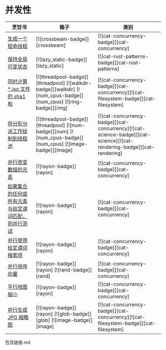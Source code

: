 # 并发性

| 烹饪书                                                                 | 箱子                                                                                                              | 类别                                                                                                                  |
| ---------------------------------------------------------------------- | ----------------------------------------------------------------------------------------------------------------- | --------------------------------------------------------------------------------------------------------------------- |
| [生成一个短命线程][ex-crossbeam-spawn]                                 | [![crossbeam-badge]][crossbeam]                                                                                   | [![cat-concurrency-badge]][cat-concurrency]                                                                           |
| [保持全局可变状态][ex-global-mut-state]                                | [![lazy_static-badge]][lazy_static]                                                                               | [![cat-rust-patterns-badge]][cat-rust-patterns]                                                                       |
| [同时计算\*.iso 文件的 sha1 和][ex-threadpool-walk]                    | [![threadpool-badge]][threadpool] [![walkdir-badge]][walkdir] [![num_cpus-badge]][num_cpus] [![ring-badge]][ring] | [![cat-concurrency-badge]][cat-concurrency][![cat-filesystem-badge]][cat-filesystem]                                  |
| [将分形分派工作绘制到线程池][ex-threadpool-fractal]                    | [![threadpool-badge]][threadpool] [![num-badge]][num] [![num_cpus-badge]][num_cpus] [![image-badge]][image]       | [![cat-concurrency-badge]][cat-concurrency][![cat-science-badge]][cat-science][![cat-rendering-badge]][cat-rendering] |
| [并行改变数组的元素][ex-rayon-iter-mut]                                | [![rayon-badge]][rayon]                                                                                           | [![cat-concurrency-badge]][cat-concurrency]                                                                           |
| [如果集合的任何或所有元素与给定谓词匹配，则并行测试][ex-rayon-any-all] | [![rayon-badge]][rayon]                                                                                           | [![cat-concurrency-badge]][cat-concurrency]                                                                           |
| [并行使用给定谓词搜索项][ex-rayon-parallel-search]                     | [![rayon-badge]][rayon]                                                                                           | [![cat-concurrency-badge]][cat-concurrency]                                                                           |
| [并行排序向量][ex-rayon-parallel-sort]                                 | [![rayon-badge]][rayon] [![rand-badge]][rand]                                                                     | [![cat-concurrency-badge]][cat-concurrency]                                                                           |
| [平行地图缩小][ex-rayon-map-reduce]                                    | [![rayon-badge]][rayon]                                                                                           | [![cat-concurrency-badge]][cat-concurrency]                                                                           |
| [并行生成 JPG 缩略图][ex-rayon-thumbnails]                             | [![rayon-badge]][rayon] [![glob-badge]][glob] [![image-badge]][image]                                             | [![cat-concurrency-badge]][cat-concurrency][![cat-filesystem-badge]][cat-filesystem]                                  |

[ex-crossbeam-spawn]: concurrency/threads.html#spawn-a-short-lived-thread
[ex-global-mut-state]: concurrency/threads.html#maintain-global-mutable-state
[ex-threadpool-walk]: concurrency/threads.html#calculate-sha1-sum-of-iso-files-concurrently
[ex-threadpool-fractal]: concurrency/threads.html#draw-fractal-dispatching-work-to-a-thread-pool
[ex-rayon-iter-mut]: concurrency/parallel.html#mutate-the-elements-of-an-array-in-parallel
[ex-rayon-any-all]: concurrency/parallel.html#test-in-parallel-if-any-or-all-elements-of-a-collection-match-a-given-predicate
[ex-rayon-parallel-search]: concurrency/parallel.html#search-items-using-given-predicate-in-parallel
[ex-rayon-parallel-sort]: concurrency/parallel.html#sort-a-vector-in-parallel
[ex-rayon-map-reduce]: concurrency/parallel.html#map-reduce-in-parallel
[ex-rayon-thumbnails]: concurrency/parallel.html#generate-jpg-thumbnails-in-parallel

包含链接.md
